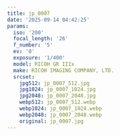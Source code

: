 ```yaml
---
title: jp_0007
date: '2025-09-14 04:42:25'
params:
  iso: '200'
  focal_length: '26'
  f_number: '5'
  ev: '0'
  exposure: '1/400'
  model: RICOH GR IIIx
  make: RICOH IMAGING COMPANY, LTD.
  srcset:
    jpg512: jp_0007_512.jpg
    jpg1024: jp_0007_1024.jpg
    jpg2048: jp_0007_2048.jpg
    webp512: jp_0007_512.webp
    webp1024: jp_0007_1024.webp
    webp2048: jp_0007_2048.webp
    original: jp_0007.jpg
---
```

